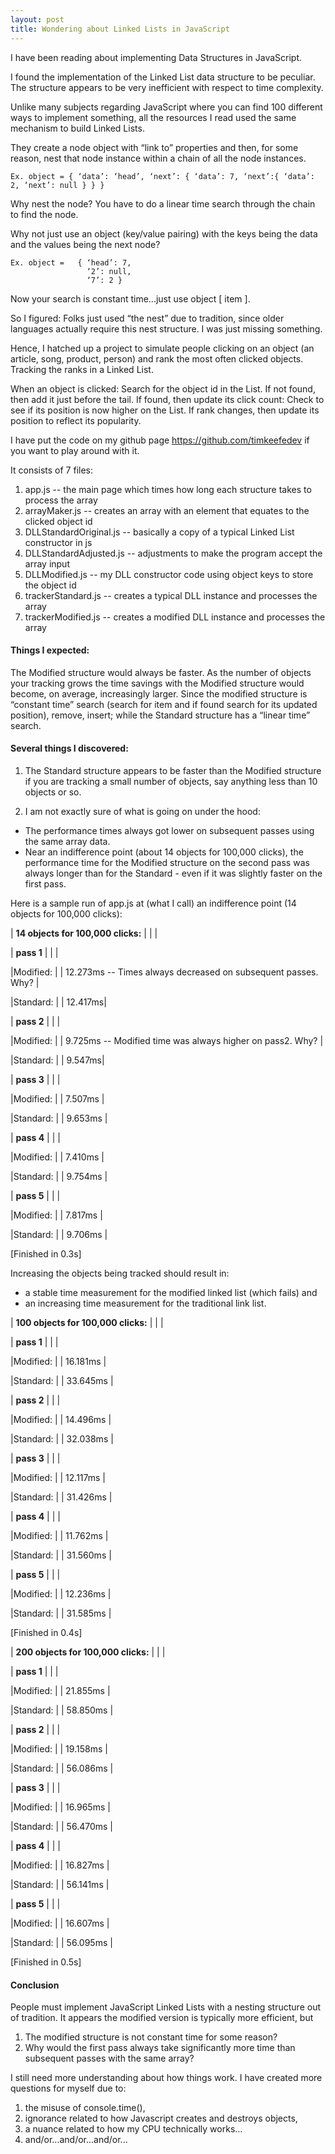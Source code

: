 ```yaml
---
layout: post
title: Wondering about Linked Lists in JavaScript
---
```


I have been reading about implementing Data Structures in JavaScript.

I found the implementation of the Linked List data structure to be peculiar.  The structure appears to be very inefficient with respect to time complexity.

Unlike many subjects regarding JavaScript where you can find 100 different ways to implement something, all the resources I read used the same mechanism to build Linked Lists.  

They create a node object with “link to” properties and then, for some reason, nest that node instance within a chain of all the node instances.

	Ex. object = { ‘data’: ‘head’, ‘next’: { ‘data’: 7, ‘next’:{ ‘data’: 2, ‘next’: null } } }

Why nest the node? You have to do a linear time search through the chain to find the node.

Why not just use an object (key/value pairing) with the keys being the data and the values being the next node?

	Ex. object =   { ‘head’: 7,
                     ‘2’: null,
                     ‘7’: 2 }

Now your search is constant time...just use object [ item ]. 

So I figured:
Folks just used “the nest” due to tradition, since older languages actually require this nest structure.
I was just missing something.

Hence, I hatched up a project to simulate people clicking on an object (an article, song, product, person) and rank the most often clicked objects.  Tracking the ranks in a Linked List.  

When an object is clicked:
Search for the object id in the List.
If not found, then add it just before the tail.
If found, then update its click count:
Check to see if its position is now higher on the List.
If rank changes, then update its position to reflect its popularity.

I have put the code on my github page https://github.com/timkeefedev if you want to play around with it.

It consists of 7 files:

1.  app.js  -- the main page which times how long each structure takes to process the array
2.  arrayMaker.js  -- creates an array with an element that equates to the clicked object id
3.  DLLStandardOriginal.js  -- basically a copy of a typical Linked List constructor in js
4.  DLLStandardAdjusted.js  -- adjustments to make the program accept the array input
5.  DLLModified.js  -- my DLL constructor code using object keys to store the object id
6.  trackerStandard.js  -- creates a typical DLL instance and processes the array
7.  trackerModified.js  --  creates a modified DLL instance and processes the array

#### Things I expected:

The Modified structure would always be faster.
As the number of objects your tracking grows the time savings with the Modified structure would become, on average, increasingly larger.  Since the modified structure is “constant time” search (search for item and if found search for its updated position), remove, insert; while the Standard structure has a “linear time” search.

#### Several things I discovered:

1. The Standard structure appears to be faster than the Modified structure if you are tracking a small number of objects, say anything less than 10 objects or so.

2. I am not exactly sure of what is going on under the hood:
-  The performance times always got lower on subsequent passes using the same array data.
-  Near an indifference point (about 14 objects for 100,000 clicks), the performance time for the Modified structure on the second pass was always longer than for the Standard - even if it was slightly faster on the first pass.

Here is a sample run of app.js at (what I call) an indifference point (14 objects for 100,000 clicks):

| __14 objects for 100,000 clicks:__ | | |

| __pass 1__ | | |

|Modified: | | 12.273ms	-- Times always decreased on subsequent passes. Why? |

|Standard: | | 12.417ms|

| __pass 2__ | | |

|Modified: | | 9.725ms	  -- Modified time was always higher on pass2. Why? |

|Standard: | | 9.547ms|

| __pass 3__ | | |

|Modified: | | 7.507ms |

|Standard: | | 9.653ms |

| __pass 4__ | | |

|Modified: | | 7.410ms |

|Standard: | | 9.754ms |

| __pass 5__ | | |

|Modified: | | 7.817ms |

|Standard: | | 9.706ms |

[Finished in 0.3s]

Increasing the objects being tracked should result in:

- a stable time measurement for the modified linked list (which fails) and
- an increasing time measurement for the traditional link list. 

| __100 objects for 100,000 clicks:__ | | |


| __pass 1__ | | |

|Modified: | | 16.181ms |

|Standard: | | 33.645ms |

| __pass 2__ | | |

|Modified: | | 14.496ms |

|Standard: | | 32.038ms |

| __pass 3__ | | |

|Modified: | | 12.117ms |

|Standard: | | 31.426ms |

| __pass 4__ | | |

|Modified: | | 11.762ms |

|Standard: | | 31.560ms |

| __pass 5__ | | |

|Modified: | | 12.236ms |

|Standard: | | 31.585ms |

[Finished in 0.4s]

| __200 objects for 100,000 clicks:__ | | |


| __pass 1__ | | |

|Modified: | | 21.855ms |

|Standard: | | 58.850ms |

| __pass 2__ | | |

|Modified: | | 19.158ms |

|Standard: | | 56.086ms |

| __pass 3__ | | |

|Modified: | | 16.965ms |

|Standard: | | 56.470ms |

| __pass 4__ | | |

|Modified: | | 16.827ms |

|Standard: | | 56.141ms |

| __pass 5__ | | |

|Modified: | | 16.607ms |

|Standard: | | 56.095ms |

[Finished in 0.5s]


#### Conclusion
People must implement JavaScript Linked Lists with a nesting structure out of tradition.  It appears the modified version is typically more efficient, but
  1.  The modified structure is not constant time for some reason?
  2.  Why would the first pass always take significantly more time than subsequent passes with the same array?
  
I still need more understanding about how things work.  I have created more questions for myself due to: 
  1.  the misuse of console.time(),
  2.  ignorance related to how Javascript creates and destroys objects,
  3.  a nuance related to how my CPU technically works…
  4.  and/or...and/or...and/or...

